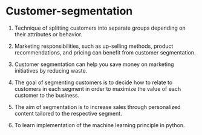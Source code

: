 # Customer-segmentation


1. Technique of splitting customers into separate groups depending on their attributes or behavior.

2. Marketing responsibilities, such as up-selling methods, product recommendations, and pricing can benefit from customer segmentation.
 
3. Customer segmentation can help you save money on marketing initiatives by reducing waste.

4. The goal of segmenting customers is to decide how to relate to customers in each segment in order to maximize the value of each customer to the business.

5. The aim of segmentation is to increase sales through personalized content tailored to the respective segment.

6. To learn implementation of the machine learning principle in python.
